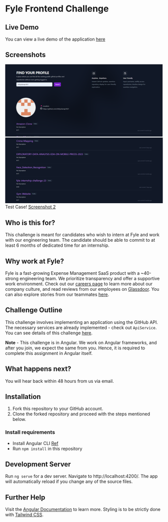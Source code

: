 # Fyle Frontend Challenge

## Live Demo

You can view a live demo of the application [here](https://adityas-fyle-internship-challenge-23.vercel.app/)

## Screenshots

![Screenshot 1](./Screenshots/Screenshot%201.png)
![Screenshot 2](./Screenshots/Screenshot%202.png)
Test Case!
[Screenshot 2](./Screenshots/Screenshot%202.png)

## Who is this for?

This challenge is meant for candidates who wish to intern at Fyle and work with our engineering team. The candidate should be able to commit to at least 6 months of dedicated time for an internship.

## Why work at Fyle?

Fyle is a fast-growing Expense Management SaaS product with a ~40-strong engineering team. We prioritize transparency and offer a supportive work environment. Check out our [careers page](https://careers.fylehq.com) to learn more about our company culture, and read reviews from our employees on [Glassdoor](https://www.glassdoor.co.in/Reviews/Fyle-Reviews-E1723235.htm). You can also explore stories from our teammates [here](https://stories.fylehq.com).

## Challenge Outline

This challenge involves implementing an application using the GitHub API. The necessary services are already implemented - check out `ApiService`. You can see details of this challenge [here](https://fyleuniverse.notion.site/fyleuniverse/Fyle-Frontend-development-challenge-cb5085e5e0864e769e7b98c694400aaa).

__Note__ - This challenge is in Angular. We work on Angular frameworks, and after you join, we expect the same from you. Hence, it is required to complete this assignment in Angular itself.

## What happens next?

You will hear back within 48 hours from us via email.

## Installation

1. Fork this repository to your GitHub account.
2. Clone the forked repository and proceed with the steps mentioned below.

### Install requirements

* Install Angular CLI [Ref](https://angular.io/cli)
* Run `npm install` in this repository

## Development Server

Run `ng serve` for a dev server. Navigate to http://localhost:4200/. The app will automatically reload if you change any of the source files.

## Further Help

Visit the [Angular Documentation](https://angular.io/guide/styleguide) to learn more. Styling is to be strictly done with [Tailwind CSS](https://tailwindcss.com/docs/installation).
